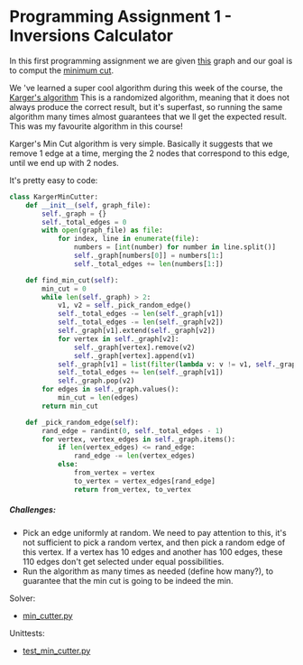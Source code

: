 # Programming Assignment 1 - Inversions Calculator
                             

In this first programming assignment we are given [this](app/assignment3.txt) graph
and our goal is to comput the [minimum cut](https://en.wikipedia.org/wiki/Minimum_cut). 

We 've learned a super cool algorithm during this week of the course, the [Karger's algorithm](https://en.wikipedia.org/wiki/Karger%27s_algorithm)
This is a randomized algorithm, meaning that it does not always produce the correct result, but it's superfast, so
running the same algorithm many times almost guarantees that we ll get the expected result. This was my favourite algorithm
in this course!

Karger's Min Cut algorithm is very simple. Basically it suggests that we remove 1 edge at a time, merging the 2 nodes
that correspond to this edge, until we end up with 2 nodes.

It's pretty easy to code:

```python
class KargerMinCutter:
    def __init__(self, graph_file):
        self._graph = {}
        self._total_edges = 0
        with open(graph_file) as file:
            for index, line in enumerate(file):
                numbers = [int(number) for number in line.split()]
                self._graph[numbers[0]] = numbers[1:]
                self._total_edges += len(numbers[1:])

    def find_min_cut(self):
        min_cut = 0
        while len(self._graph) > 2:
            v1, v2 = self._pick_random_edge()
            self._total_edges -= len(self._graph[v1])
            self._total_edges -= len(self._graph[v2])
            self._graph[v1].extend(self._graph[v2])
            for vertex in self._graph[v2]:
                self._graph[vertex].remove(v2)
                self._graph[vertex].append(v1)
            self._graph[v1] = list(filter(lambda v: v != v1, self._graph[v1]))
            self._total_edges += len(self._graph[v1])
            self._graph.pop(v2)
        for edges in self._graph.values():
            min_cut = len(edges)
        return min_cut

    def _pick_random_edge(self):
        rand_edge = randint(0, self._total_edges - 1)
        for vertex, vertex_edges in self._graph.items():
            if len(vertex_edges) <= rand_edge:
                rand_edge -= len(vertex_edges)
            else:
                from_vertex = vertex
                to_vertex = vertex_edges[rand_edge]
                return from_vertex, to_vertex
```


##### Challenges:

* Pick an edge uniformly at random. We need to pay attention to this, it's not sufficient to pick a random vertex,
and then pick a random edge of this vertex. If a vertex has 10 edges and another has 100 edges, these 110 edges don't
get selected under equal possibilities.
* Run the algorithm as many times as needed (define how many?), to guarantee that the min cut is going to be indeed the min.

Solver:

* [min_cutter.py](app/min_cutter.py)

Unittests:

* [test_min_cutter.py](test/test_min_cutter.py)
